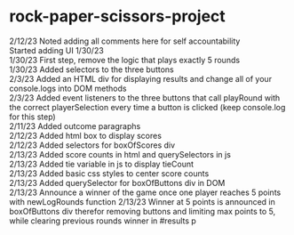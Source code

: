 # rock-paper-scissors-project  
  
2/12/23 Noted adding all comments here for self accountability  
Started adding UI 1/30/23  
1/30/23 First step, remove the logic that plays exactly 5 rounds  
1/30/23 Added selectors to the three buttons  
2/3/23 Added an HTML div for displaying results and change all of your console.logs into DOM methods  
2/3/23 Added event listeners to the three buttons that call playRound with the correct playerSelection every time a button is clicked (keep console.log for this step)  
2/11/23 Added outcome paragraphs  
2/12/23 Added html box to display scores  
2/12/23 Added selectors for boxOfScores div  
2/13/23 Added score counts in html and querySelectors in js  
2/13/23 Added tie variable in js to display tieCount  
2/13/23 Added basic css styles to center score counts  
2/13/23 Added querySelector for boxOfButtons div in DOM  
2/13/23 Announce a winner of the game once one player reaches 5 points with newLogRounds function
2/13/23 Winner at 5 points is announced in boxOfButtons div therefor removing buttons and limiting max points to 5, while clearing previous rounds winner in #results p  